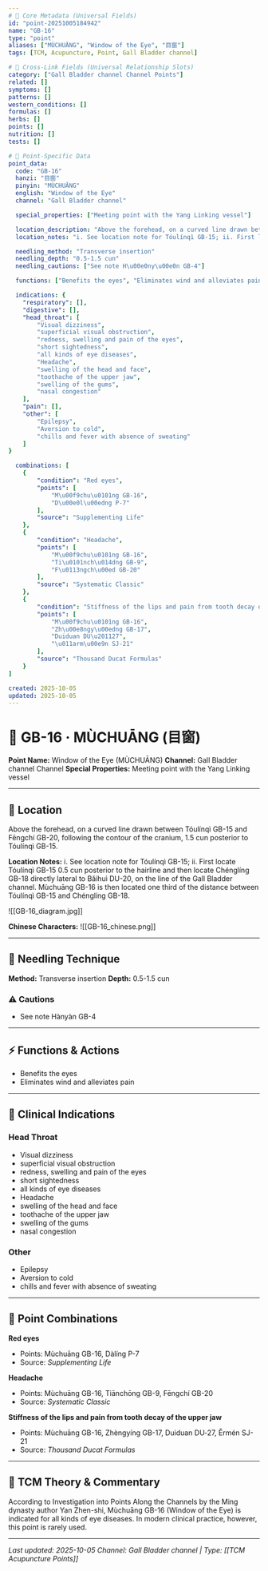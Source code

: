 ```yaml
---
# 🔹 Core Metadata (Universal Fields)
id: "point-20251005184942"
name: "GB-16"
type: "point"
aliases: ["MÙCHUĀNG", "Window of the Eye", "目窗"]
tags: [TCM, Acupuncture, Point, Gall Bladder channel]

# 🔹 Cross-Link Fields (Universal Relationship Slots)
category: ["Gall Bladder channel Channel Points"]
related: []
symptoms: []
patterns: []
western_conditions: []
formulas: []
herbs: []
points: []
nutrition: []
tests: []

# 🔹 Point-Specific Data
point_data:
  code: "GB-16"
  hanzi: "目窗"
  pinyin: "MÙCHUĀNG"
  english: "Window of the Eye"
  channel: "Gall Bladder channel"

  special_properties: ["Meeting point with the Yang Linking vessel"]

  location_description: "Above the forehead, on a curved line drawn between Tóulínqì GB-15 and Fēngchí GB-20, following the contour of the cranium, 1.5 cun posterior to Tóulínqì GB-15."
  location_notes: "i. See location note for Tóulínqì GB-15; ii. First locate Tóulínqì GB-15 0.5 cun posterior to the hairline and then locate Chénglíng GB-18 directly lateral to Bǎihuì DU-20, on the line of the Gall Bladder channel. Mùchuāng GB-16 is then located one third of the distance between Tóulínqì GB-15 and Chénglíng GB-18."

  needling_method: "Transverse insertion"
  needling_depth: "0.5-1.5 cun"
  needling_cautions: ["See note H\u00e0ny\u00e0n GB-4"]

  functions: ["Benefits the eyes", "Eliminates wind and alleviates pain"]

  indications: {
    "respiratory": [],
    "digestive": [],
    "head_throat": [
        "Visual dizziness",
        "superficial visual obstruction",
        "redness, swelling and pain of the eyes",
        "short sightedness",
        "all kinds of eye diseases",
        "Headache",
        "swelling of the head and face",
        "toothache of the upper jaw",
        "swelling of the gums",
        "nasal congestion"
    ],
    "pain": [],
    "other": [
        "Epilepsy",
        "Aversion to cold",
        "chills and fever with absence of sweating"
    ]
}

  combinations: [
    {
        "condition": "Red eyes",
        "points": [
            "M\u00f9chu\u0101ng GB-16",
            "D\u00e0l\u00edng P-7"
        ],
        "source": "Supplementing Life"
    },
    {
        "condition": "Headache",
        "points": [
            "M\u00f9chu\u0101ng GB-16",
            "Ti\u0101nch\u014dng GB-9",
            "F\u0113ngch\u00ed GB-20"
        ],
        "source": "Systematic Classic"
    },
    {
        "condition": "Stiffness of the lips and pain from tooth decay of the upper jaw",
        "points": [
            "M\u00f9chu\u0101ng GB-16",
            "Zh\u00e8ngy\u00edng GB-17",
            "Duiduan DU\u201127",
            "\u011arm\u00e9n SJ-21"
        ],
        "source": "Thousand Ducat Formulas"
    }
]

created: 2025-10-05
updated: 2025-10-05
---
```


# 📍 GB-16 · MÙCHUĀNG (目窗)

**Point Name:** Window of the Eye (MÙCHUĀNG)
**Channel:** Gall Bladder channel Channel
**Special Properties:** Meeting point with the Yang Linking vessel

---

## 📍 Location

Above the forehead, on a curved line drawn between Tóulínqì GB-15 and Fēngchí GB-20, following the contour of the cranium, 1.5 cun posterior to Tóulínqì GB-15.

**Location Notes:**
i. See location note for Tóulínqì GB-15; ii. First locate Tóulínqì GB-15 0.5 cun posterior to the hairline and then locate Chénglíng GB-18 directly lateral to Bǎihuì DU-20, on the line of the Gall Bladder channel. Mùchuāng GB-16 is then located one third of the distance between Tóulínqì GB-15 and Chénglíng GB-18.

![[GB-16_diagram.jpg]]

**Chinese Characters:** ![[GB-16_chinese.png]]

---

## 🔧 Needling Technique

**Method:** Transverse insertion
**Depth:** 0.5-1.5 cun

### ⚠️ Cautions
- See note Hànyàn GB-4

---

## ⚡ Functions & Actions
- Benefits the eyes
- Eliminates wind and alleviates pain

---

## 🎯 Clinical Indications

### Head Throat
- Visual dizziness
- superficial visual obstruction
- redness, swelling and pain of the eyes
- short sightedness
- all kinds of eye diseases
- Headache
- swelling of the head and face
- toothache of the upper jaw
- swelling of the gums
- nasal congestion

### Other
- Epilepsy
- Aversion to cold
- chills and fever with absence of sweating

---

## 🔗 Point Combinations

**Red eyes**
- Points: Mùchuāng GB-16, Dàlíng P-7
- Source: *Supplementing Life*

**Headache**
- Points: Mùchuāng GB-16, Tiānchōng GB-9, Fēngchí GB-20
- Source: *Systematic Classic*

**Stiffness of the lips and pain from tooth decay of the upper jaw**
- Points: Mùchuāng GB-16, Zhèngyíng GB-17, Duiduan DU‑27, Ěrmén SJ-21
- Source: *Thousand Ducat Formulas*

---

## 🧬 TCM Theory & Commentary

According to Investigation into Points Along the Channels by the Ming dynasty author Yan Zhen-shi, Mùchuāng GB-16 (Window of the Eye) is indicated for all kinds of eye diseases. In modern clinical practice, however, this point is rarely used.

---

*Last updated: 2025-10-05*
*Channel: Gall Bladder channel | Type: [[TCM Acupuncture Points]]*
